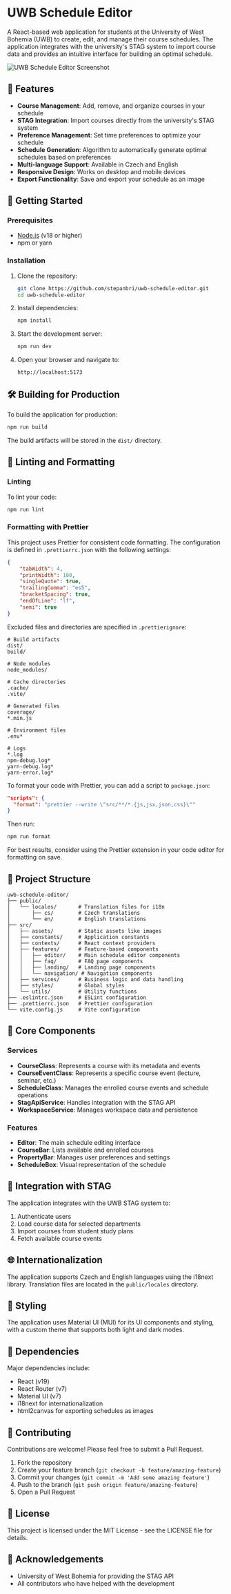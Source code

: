 # UWB Schedule Editor

A React-based web application for students at the University of West Bohemia (UWB) to create, edit, and manage their course schedules. The application integrates with the university's STAG system to import course data and provides an intuitive interface for building an optimal schedule.

![UWB Schedule Editor Screenshot](https://via.placeholder.com/800x450?text=UWB+Schedule+Editor+Screenshot)

## 🌟 Features

- **Course Management**: Add, remove, and organize courses in your schedule
- **STAG Integration**: Import courses directly from the university's STAG system
- **Preference Management**: Set time preferences to optimize your schedule
- **Schedule Generation**: Algorithm to automatically generate optimal schedules based on preferences
- **Multi-language Support**: Available in Czech and English
- **Responsive Design**: Works on desktop and mobile devices
- **Export Functionality**: Save and export your schedule as an image

## 🚀 Getting Started

### Prerequisites

- [Node.js](https://nodejs.org/) (v18 or higher)
- npm or yarn

### Installation

1. Clone the repository:
   ```bash
   git clone https://github.com/stepanbri/uwb-schedule-editor.git
   cd uwb-schedule-editor
   ```

2. Install dependencies:
   ```bash
   npm install
   ```

3. Start the development server:
   ```bash
   npm run dev
   ```

4. Open your browser and navigate to:
   ```
   http://localhost:5173
   ```

## 🛠️ Building for Production

To build the application for production:

```bash
npm run build
```

The build artifacts will be stored in the `dist/` directory.

## 🧪 Linting and Formatting

### Linting

To lint your code:

```bash
npm run lint
```

### Formatting with Prettier

This project uses Prettier for consistent code formatting. The configuration is defined in `.prettierrc.json` with the following settings:

```json
{
    "tabWidth": 4,
    "printWidth": 100,
    "singleQuote": true,
    "trailingComma": "es5",
    "bracketSpacing": true,
    "endOfLine": "lf",
    "semi": true
}
```

Excluded files and directories are specified in `.prettierignore`:

```
# Build artifacts
dist/
build/

# Node modules
node_modules/

# Cache directories
.cache/
.vite/

# Generated files
coverage/
*.min.js

# Environment files
.env*

# Logs
*.log
npm-debug.log*
yarn-debug.log*
yarn-error.log*
```

To format your code with Prettier, you can add a script to `package.json`:

```json
"scripts": {
  "format": "prettier --write \"src/**/*.{js,jsx,json,css}\""
}
```

Then run:

```bash
npm run format
```

For best results, consider using the Prettier extension in your code editor for formatting on save.

## 🧩 Project Structure

```text
uwb-schedule-editor/
├── public/
│   └── locales/       # Translation files for i18n
│       ├── cs/        # Czech translations
│       └── en/        # English translations
├── src/
│   ├── assets/        # Static assets like images
│   ├── constants/     # Application constants
│   ├── contexts/      # React context providers
│   ├── features/      # Feature-based components
│   │   ├── editor/    # Main schedule editor components
│   │   ├── faq/       # FAQ page components
│   │   ├── landing/   # Landing page components
│   │   └── navigation/ # Navigation components
│   ├── services/      # Business logic and data handling
│   ├── styles/        # Global styles
│   └── utils/         # Utility functions
├── .eslintrc.json     # ESLint configuration
├── .prettierrc.json   # Prettier configuration
└── vite.config.js     # Vite configuration
```

## 🧠 Core Components

### Services

- **CourseClass**: Represents a course with its metadata and events
- **CourseEventClass**: Represents a specific course event (lecture, seminar, etc.)
- **ScheduleClass**: Manages the enrolled course events and schedule operations
- **StagApiService**: Handles integration with the STAG API
- **WorkspaceService**: Manages workspace data and persistence

### Features

- **Editor**: The main schedule editing interface
- **CourseBar**: Lists available and enrolled courses
- **PropertyBar**: Manages user preferences and settings
- **ScheduleBox**: Visual representation of the schedule

## 🔄 Integration with STAG

The application integrates with the UWB STAG system to:

1. Authenticate users
2. Load course data for selected departments
3. Import courses from student study plans
4. Fetch available course events

## 🌐 Internationalization

The application supports Czech and English languages using the i18next library. Translation files are located in the `public/locales` directory.

## 🎨 Styling

The application uses Material UI (MUI) for its UI components and styling, with a custom theme that supports both light and dark modes.

## 🧩 Dependencies

Major dependencies include:

- React (v19)
- React Router (v7)
- Material UI (v7)
- i18next for internationalization
- html2canvas for exporting schedules as images

## 🤝 Contributing

Contributions are welcome! Please feel free to submit a Pull Request.

1. Fork the repository
2. Create your feature branch (`git checkout -b feature/amazing-feature`)
3. Commit your changes (`git commit -m 'Add some amazing feature'`)
4. Push to the branch (`git push origin feature/amazing-feature`)
5. Open a Pull Request

## 📝 License

This project is licensed under the MIT License - see the LICENSE file for details.

## 🙏 Acknowledgements

- University of West Bohemia for providing the STAG API
- All contributors who have helped with the development
